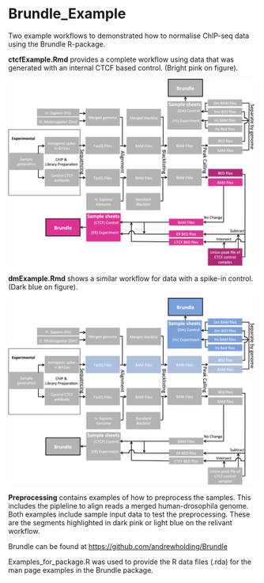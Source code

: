 # Brundle_Example

Two example workflows to demonstrated how to normalise ChIP-seq data using the Brundle R-package.

**ctcfExample.Rmd** provides a complete workflow using data that was 
generated with an internal CTCF based control. (Bright pink on figure).

![CTCF Workflow](/images/brundle_workflow_ctcf.png?raw=true)

**dmExample.Rmd** shows a similar workflow for data with a spike-in control. (Dark blue on figure).


![Dm Workflow](/images/brundle_workflow_dm.png?raw=true)

**Preprocessing** contains examples of how to preprocess the samples. This includes
the pipleline to align reads a merged human-drosophila genome. Both examples
include sample input data to test the preprocessing. These are the segments highlighted 
in dark pink or light blue on the relivant workflow. 

Brundle can be found at https://github.com/andrewholding/Brundle

Examples_for_package.R was used to provide the R data files (.rda) for the
man page examples in the Brundle package.

